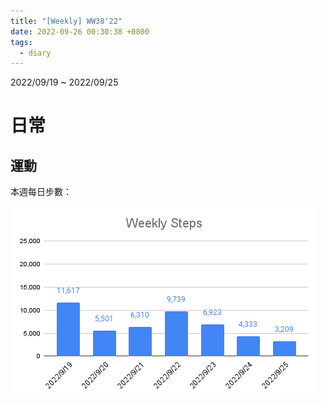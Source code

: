 ```yaml
---
title: "[Weekly] WW38'22"
date: 2022-09-26 00:30:38 +0800
tags:
  - diary
---
```


2022/09/19 ~ 2022/09/25

# 日常

## 運動

本週每日步數：

![WW38](/assets/WW38.png)